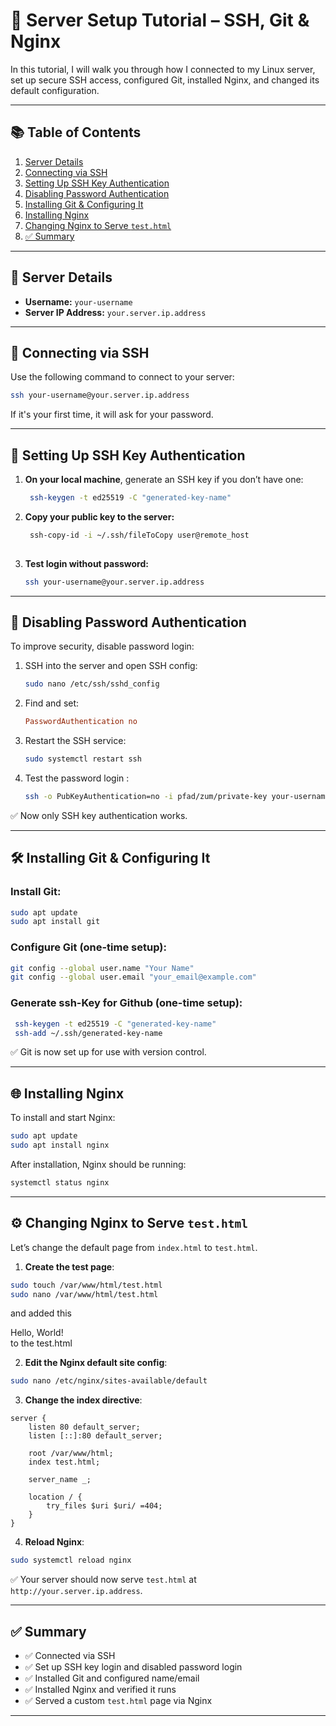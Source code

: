 # 🚀 Server Setup Tutorial – SSH, Git & Nginx

In this tutorial, I will walk you through how I connected to my Linux server, set up secure SSH access, configured Git, installed Nginx, and changed its default configuration.

---

## 📚 Table of Contents

1. [Server Details](#server-details)  
2. [Connecting via SSH](#connecting-via-ssh)  
3. [Setting Up SSH Key Authentication](#setting-up-ssh-key-authentication)  
4. [Disabling Password Authentication](#disabling-password-authentication)  
5. [Installing Git & Configuring It](#installing-git--configuring-it)  
6. [Installing Nginx](#installing-nginx)  
7. [Changing Nginx to Serve `test.html`](#changing-nginx-to-serve-testhtml)  
8. [✅ Summary](#✅-summary)

---

## 🔐 Server Details

- **Username:** `your-username`
- **Server IP Address:** `your.server.ip.address`

---

## 🔌 Connecting via SSH

Use the following command to connect to your server:

```bash
ssh your-username@your.server.ip.address
```

If it's your first time, it will ask for your password.

---

## 🔑 Setting Up SSH Key Authentication

1. **On your local machine**, generate an SSH key if you don’t have one:

   ```bash
    ssh-keygen -t ed25519 -C "generated-key-name" 
   ```

2. **Copy your public key to the server:**
   ```bash
    ssh-copy-id -i ~/.ssh/fileToCopy user@remote_host
    
   ```
3. **Test login without password:**
   ```bash
   ssh your-username@your.server.ip.address
   ```

---

## 🚫 Disabling Password Authentication

To improve security, disable password login:

1. SSH into the server and open SSH config:
   ```bash
   sudo nano /etc/ssh/sshd_config
   ```

2. Find and set:
   ```conf
   PasswordAuthentication no
   ```

3. Restart the SSH service:
   ```bash
   sudo systemctl restart ssh
   ```

4. Test the password login : 
   ```bash
   ssh -o PubKeyAuthentication=no -i pfad/zum/private-key your-username@your.server.ip.address
   ```


✅ Now only SSH key authentication works.


---

## 🛠 Installing Git & Configuring It

### Install Git:
```bash
sudo apt update
sudo apt install git
```

### Configure Git (one-time setup):
```bash
git config --global user.name "Your Name"
git config --global user.email "your_email@example.com"
```

### Generate ssh-Key for Github (one-time setup):
```bash
 ssh-keygen -t ed25519 -C "generated-key-name" 
 ssh-add ~/.ssh/generated-key-name
 ```
✅ Git is now set up for use with version control.

---

## 🌐 Installing Nginx

To install and start Nginx:

```bash
sudo apt update
sudo apt install nginx
```

After installation, Nginx should be running:

```bash
systemctl status nginx
```

---

## ⚙️ Changing Nginx to Serve `test.html`

Let’s change the default page from `index.html` to `test.html`.

1. **Create the test page**:
```bash
sudo touch /var/www/html/test.html
sudo nano /var/www/html/test.html
```

and added this <div>Hello, World!</div> to the test.html


2. **Edit the Nginx default site config**:
```bash
sudo nano /etc/nginx/sites-available/default
```

3. **Change the index directive**:
```nginx
server {
    listen 80 default_server;
    listen [::]:80 default_server;

    root /var/www/html;
    index test.html;

    server_name _;

    location / {
        try_files $uri $uri/ =404;
    }
}
```

4. **Reload Nginx**:
```bash
sudo systemctl reload nginx
```

✅ Your server should now serve `test.html` at `http://your.server.ip.address`.

---

## ✅ Summary

- ✅ Connected via SSH  
- ✅ Set up SSH key login and disabled password login  
- ✅ Installed Git and configured name/email  
- ✅ Installed Nginx and verified it runs  
- ✅ Served a custom `test.html` page via Nginx  

---
 
